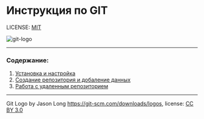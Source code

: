 # Инструкция по GIT

LICENSE: [MIT](license.md)

![git-logo](https://git-scm.com/images/logos/downloads/Git-Logo-1788C.png)

---

### Содержание:
1. [Установка и настройка](./install.md)
2. [Создание репозитория и добаление данных](./create.md)
3. [Работа с удаленным репозиторием](./remote-repository.md)

---
Git Logo by Jason Long https://git-scm.com/downloads/logos, license: [CC BY 3.0](https://creativecommons.org/licenses/by/3.0/)